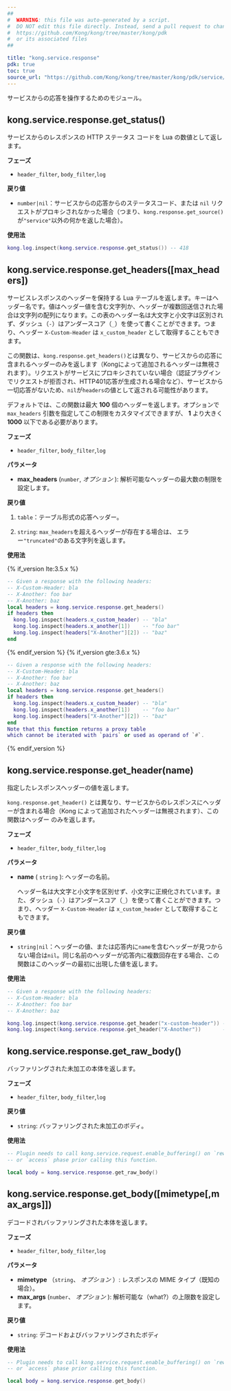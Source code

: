 ```yaml
---
##
#  WARNING: this file was auto-generated by a script.
#  DO NOT edit this file directly. Instead, send a pull request to change
#  https://github.com/Kong/kong/tree/master/kong/pdk
#  or its associated files
##

title: "kong.service.response"
pdk: true
toc: true
source_url: "https://github.com/Kong/kong/tree/master/kong/pdk/service/response.lua"
---
```

サービスからの応答を操作するためのモジュール。

kong.service.response.get\_status\(\)
----------------------------------------

サービスからのレスポンスの HTTP ステータス コードを Lua の数値として返します。

**フェーズ** 

* `header_filter`, `body_filter`,`log`

**戻り値** 

* `number|nil`：サービスからの応答からのステータスコード、または `nil` リクエストがプロキシされなかった場合（つまり、`kong.response.get_source()`が`"service"`以外の何かを返した場合）。

**使用法** 

```lua
kong.log.inspect(kong.service.response.get_status()) -- 418
```

kong.service.response.get\_headers\(\[max\_headers\]\)
----------------------------------------------------------

サービスレスポンスのヘッダーを保持する Lua テーブルを返します。キーはヘッダー名です。値はヘッダー値を含む文字列か、ヘッダーが複数回送信された場合は文字列の配列になります。この表のヘッダー名は大文字と小文字は区別されず、ダッシュ（`-`）はアンダースコア（`_`）を使って書くことができます。つまり、ヘッダー `X-Custom-Header` は `x_custom_header` として取得することもできます。

この関数は、`kong.response.get_headers()`とは異なり、サービスからの応答に含まれるヘッダーのみを返します（Kongによって追加されるヘッダーは無視されます）。リクエストがサービスにプロキシされていない場合（認証プラグインでリクエストが拒否され、HTTP401応答が生成される場合など）、サービスから一切応答がないため、`nil`が`headers`の値として返される可能性があります。

デフォルトでは、この関数は最大 **100** 個のヘッダーを返します。オプションで `max_headers` 引数を指定してこの制限をカスタマイズできますが、 **1** より大きく **1000** 以下である必要があります。

**フェーズ** 

* `header_filter`, `body_filter`,`log`

**パラメータ** 

* **max\_headers** \(`number`, *オプション* \): 解析可能なヘッダーの最大数の制限を設定します。

**戻り値** 

1. `table`：テーブル形式の応答ヘッダー。

2. `string`: `max_headers`を超えるヘッダーが存在する場合は、
   エラー`"truncated"`のある文字列を返します。

**使用法** 

{% if_version lte:3.5.x %}

```lua
-- Given a response with the following headers:
-- X-Custom-Header: bla
-- X-Another: foo bar
-- X-Another: baz
local headers = kong.service.response.get_headers()
if headers then
  kong.log.inspect(headers.x_custom_header) -- "bla"
  kong.log.inspect(headers.x_another[1])    -- "foo bar"
  kong.log.inspect(headers["X-Another"][2]) -- "baz"
end
```

{% endif_version %}
{% if_version gte:3.6.x %}

```lua
-- Given a response with the following headers:
-- X-Custom-Header: bla
-- X-Another: foo bar
-- X-Another: baz
local headers = kong.service.response.get_headers()
if headers then
  kong.log.inspect(headers.x_custom_header) -- "bla"
  kong.log.inspect(headers.x_another[1])    -- "foo bar"
  kong.log.inspect(headers["X-Another"][2]) -- "baz"
end
Note that this function returns a proxy table
which cannot be iterated with `pairs` or used as operand of `#`.
```

{% endif_version %}

kong.service.response.get\_header\(name\)
--------------------------------------------

指定したレスポンスヘッダーの値を返します。

`kong.response.get_header()` とは異なり、サービスからのレスポンスにヘッダーが含まれる場合（Kong
によって追加されたヘッダーは無視されます）、この関数はヘッダー
のみを返します。

**フェーズ** 

* `header_filter`, `body_filter`,`log`

**パラメータ** 

* **name** \( `string` \): ヘッダーの名前。

  ヘッダー名は大文字と小文字を区別せず、小文字に正規化されています。また、ダッシュ（`-`）はアンダースコア（`_`）を使って書くことができます。つまり、ヘッダー `X-Custom-Header` は `x_custom_header` として取得することもできます。

**戻り値** 

* `string|nil`：ヘッダーの値、または応答内に`name`を含むヘッダーが見つからない場合は`nil`。同じ名前のヘッダーが応答内に複数回存在する場合、この関数はこのヘッダーの最初に出現した値を返します。

**使用法** 

```lua
-- Given a response with the following headers:
-- X-Custom-Header: bla
-- X-Another: foo bar
-- X-Another: baz

kong.log.inspect(kong.service.response.get_header("x-custom-header")) -- "bla"
kong.log.inspect(kong.service.response.get_header("X-Another"))       -- "foo bar"
```

kong.service.response.get\_raw\_body\(\)
--------------------------------------------

バッファリングされた未加工の本体を返します。

**フェーズ** 

* `header_filter`, `body_filter`,`log`

**戻り値** 

* `string`: バッファリングされた未加工のボディ。

**使用法** 

```lua
-- Plugin needs to call kong.service.request.enable_buffering() on `rewrite`
-- or `access` phase prior calling this function.

local body = kong.service.response.get_raw_body()
```

kong.service.response.get\_body\(\[mimetype\[,max\_args\]\]\)
-----------------------------------------------------------------

デコードされバッファリングされた本体を返します。

**フェーズ** 

* `header_filter`, `body_filter`,`log`

**パラメータ** 

* **mimetype** （`string`、 *オプション* ）: レスポンスの MIME タイプ（既知の場合）。
* **max\_args** \(`number`、 *オプション* \): 解析可能な（what?）の上限数を設定します。

**戻り値** 

* `string`: デコードおよびバッファリングされたボディ

**使用法** 

```lua
-- Plugin needs to call kong.service.request.enable_buffering() on `rewrite`
-- or `access` phase prior calling this function.

local body = kong.service.response.get_body()
```

